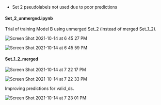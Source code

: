 
* Set 2 pseudolabels not used due to poor predictions

#### Set_2_unmerged.ipynb

Trial of training Model B using unmerged Set_2 (instead of merged Set_1_2).

![Screen Shot 2021-10-14 at 6 45 27 PM](https://user-images.githubusercontent.com/71532604/137419114-fb788d8e-a479-4192-821b-3aaf29aa2b73.png)

![Screen Shot 2021-10-14 at 6 45 59 PM](https://user-images.githubusercontent.com/71532604/137419142-73dc429f-32d5-4129-a9f6-9071ab19e66e.png)

#### Set_1_2_merged

![Screen Shot 2021-10-14 at 7 22 17 PM](https://user-images.githubusercontent.com/71532604/137422224-353bb155-e7a7-4068-a3e7-d0e83d8d86c0.png)

![Screen Shot 2021-10-14 at 7 22 33 PM](https://user-images.githubusercontent.com/71532604/137422243-1b6f7455-b6d9-4513-a463-bd0c44d398f9.png)

Improving predictions for valid_ds.

![Screen Shot 2021-10-14 at 7 23 01 PM](https://user-images.githubusercontent.com/71532604/137422291-e4e09f63-c9f8-4aa4-b0f6-a6386e486943.png)
